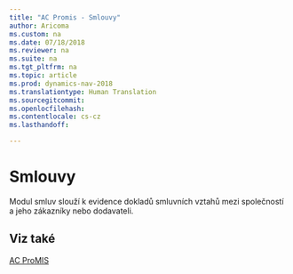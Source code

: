 ```yaml
---
title: "AC Promis - Smlouvy"
author: Aricoma
ms.custom: na
ms.date: 07/18/2018
ms.reviewer: na
ms.suite: na
ms.tgt_pltfrm: na
ms.topic: article
ms.prod: dynamics-nav-2018
ms.translationtype: Human Translation
ms.sourcegitcommit: 
ms.openlocfilehash: 
ms.contentlocale: cs-cz
ms.lasthandoff: 

---
```


# <a name="ac-pm-contracts"></a>Smlouvy

Modul smluv slouží k evidence dokladů smluvních vztahů mezi společností a jeho zákazníky nebo dodavateli. 

## <a name="see-also"></a>Viz také  
[AC ProMIS](ac-pm-promis.md)